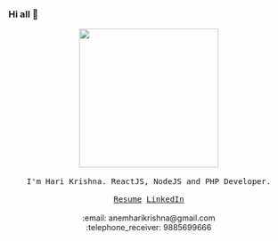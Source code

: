 ### Hi all 👋

<p align="center">
  <img src="https://harikrishna.netlify.app/favicon.png" width="250px" height="250px">
  <br /><br />
  <samp>
    I'm Hari Krishna. ReactJS, NodeJS and PHP Developer.
    <br /><br />
    <a href="https://harikrishna.netlify.app/" target="_blank">Resume</a>
    <a href="https://www.linkedin.com/in/anemharikrishna" target="_blank">LinkedIn</a>
  </samp>
  <br /><br />
  :email: anemharikrishna@gmail.com<br />
  :telephone_receiver: 9885699666
</p>
